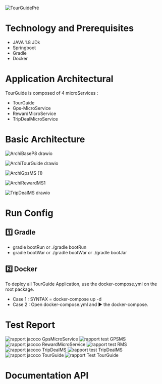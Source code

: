 ![TourGuidePré](https://user-images.githubusercontent.com/79265943/157535100-a1429eeb-c172-4cab-9df9-02ac3eb6d7d5.png)

# Technology and Prerequisites
* JAVA 1.8 JDk
* Springboot
* Gradle
* Docker

# Application Architectural

TourGuide is composed of 4 microServices :
* TourGuide
* Gps-MicroService
* RewardMicroService
* TripDealMicroService

# Basic Architecture
![ArchiBaseP8 drawio](https://user-images.githubusercontent.com/79265943/158581056-ff39b636-9c72-432a-81ed-f9538bb1ab9c.png)


![ArchiTourGuide drawio](https://user-images.githubusercontent.com/79265943/158581100-23e4ad45-9ced-4643-9424-0d714f3da43f.png)


![ArchiGpsMS (1)](https://user-images.githubusercontent.com/79265943/158581116-5e9d3f50-eca0-46b4-aaff-8be486df92c7.png)


![ArchiRewardMS1](https://user-images.githubusercontent.com/79265943/158581148-d90aad51-7fbf-4b23-860d-428a5429fd75.png)


![TripDealMS drawio](https://user-images.githubusercontent.com/79265943/158581164-5b2f0ed1-fab6-434b-8765-54223f9f3ce8.png)



# Run Config

:one: Gradle
----
* gradle bootRun or ./gradle bootRun
* gradle bootWar or ./gradle bootWar or ./gradle bootJar

2️⃣ Docker
----
To deploy all TourGuide Application, use the docker-compose.yml on the root package.

* Case 1 : SYNTAX = docker-compose up -d
* Case 2 : Open docker-compose.yml and ▶️ the docker-compose.

# Test Report
![rapport jacoco GpsMicroService](https://user-images.githubusercontent.com/79265943/158609523-51b968a9-90f4-46df-ae09-bff9080394c7.png)
![rapport test GPSMS](https://user-images.githubusercontent.com/79265943/158609997-c88f804c-d719-4608-8957-679d19a52745.png)
![rapport jacoco RewardMicroService](https://user-images.githubusercontent.com/79265943/158624232-5875c416-eb3f-4457-bb17-1f687d2c092a.png)
![rapport test RMS](https://user-images.githubusercontent.com/79265943/158624261-047c406f-7806-4c46-adc3-a8d98da8c7b0.png)
![rapport jacoco TripDealMS](https://user-images.githubusercontent.com/79265943/158624296-5482265d-030a-41ab-872a-d38b90ad0e6e.png)
![rapport test TripDealMS](https://user-images.githubusercontent.com/79265943/158624320-0c42011f-0222-4735-9086-33acdfaad7e7.png)
![rapport jacoco TourGuide](https://user-images.githubusercontent.com/79265943/158624355-54f0834b-55df-44ed-8d35-695722956c9e.png)
![rapport Test TourGuide](https://user-images.githubusercontent.com/79265943/158624374-8178ba0a-e62b-444a-8a7c-510366d21419.png)



# Documentation API
